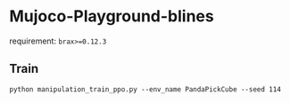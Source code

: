 # Mujoco-Playground-blines

requirement: `brax>=0.12.3`

## Train

```shell
python manipulation_train_ppo.py --env_name PandaPickCube --seed 114
```
